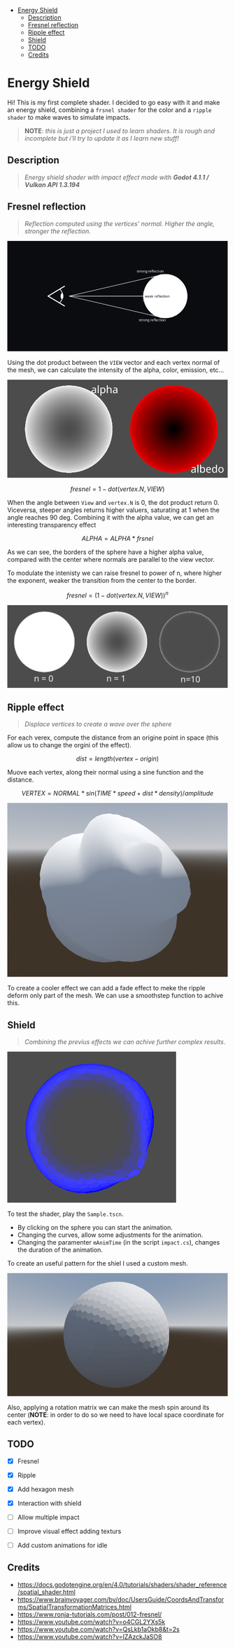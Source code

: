 - [Energy Shield](#energy-shield)
  - [Description](#description)
  - [Fresnel reflection](#fresnel-reflection)
  - [Ripple effect](#ripple-effect)
  - [Shield](#shield)
  - [TODO](#todo)
  - [Credits](#credits)

# Energy Shield

Hi! This is my first complete shader. I decided to go easy with it and make an energy shield, combining a `frsnel shader` for the color and a `ripple shader` to make waves to simulate impacts.

>**NOTE**: *this is just a project I used to learn shaders. It is rough and incomplete but i'll try to update it as I learn new stuff!*

## Description

>*Energy shield shader with impact effect made with **Godot 4.1.1 / Vulkan API 1.3.194***

## Fresnel reflection

>*Reflection computed using the vertices' normal. Higher the angle, stronger the reflection.*

![Fresnel reflection](imgs/Fresnel.png)

Using the dot product between the `VIEW` vector and each vertex normal of the mesh, we can calculate the intensity of the alpha, color, emission, etc...

![Fresnel type](imgs/FresnelColor.png)

$$
fresnel = 1 - dot(vertex.N, VIEW)
$$

When the angle between `View` and `vertex.N` is 0, the dot product return 0. Viceversa, steeper angles returns higher valuers, saturating at 1 when the angle reaches 90 deg. Combining it with the alpha value, we can get an interesting transparency effect

$$
ALPHA = ALPHA * frsnel
$$

As we can see, the borders of the sphere have a higher alpha value, compared with the center where normals are parallel to the view vector.

To modulate the intenisty we can raise fresnel to power of n, where higher the exponent, weaker the transition from the center to the border.

$$
fresnel = (1 - dot(vertex.N, VIEW))^n
$$

![Fresnel Comparison](imgs/FresnelComparison.png)

## Ripple effect

>*Displace vertices to create a wave over the sphere*

For each verex, compute the distance from an origine point in space (this allow us to change the orgini of the effect).

$$
dist = length(vertex - origin)
$$

Muove each vertex, along their normal using a sine function and the distance. 

$$
VERTEX = NORMAL * sin(TIME * speed + dist*density) / amplitude
$$

![Ripple](imgs/RippleSample.png)

To create a cooler effect we can add a fade effect to meke the ripple deform only part of the mesh. We can use a smoothstep function to achive this.



## Shield

>*Combining the previus effects we can achive further complex results*.

![](imgs/Shield.png)

To test the shader, play the `Sample.tscn`. 

- By clicking on the sphere you can start the animation. 
- Changing the curves, allow some adjustments for the animation.
- Changing the paramenter `mAnimTime` (in the script `impact.cs`), changes the duration of the animation.

To create an useful pattern for the shiel I used a custom mesh.

![Mesh](imgs/Mesh.png)

Also, applying a rotation matrix we can make the mesh spin around its center (**NOTE**: in order to do so we need to have local space coordinate for each vertex).

## TODO

- [X] Fresnel
- [X] Ripple
- [X] Add hexagon mesh
- [X] Interaction with shield
- [ ] Allow multiple impact
- [ ] Improve visual effect adding texturs
- [ ] Add custom animations for idle


## Credits

- https://docs.godotengine.org/en/4.0/tutorials/shaders/shader_reference/spatial_shader.html
- https://www.brainvoyager.com/bv/doc/UsersGuide/CoordsAndTransforms/SpatialTransformationMatrices.html
- https://www.ronja-tutorials.com/post/012-fresnel/
- https://www.youtube.com/watch?v=o4CGL2YXs5k
- https://www.youtube.com/watch?v=QsLkb1aOkb8&t=2s
- https://www.youtube.com/watch?v=IZAzckJaSO8